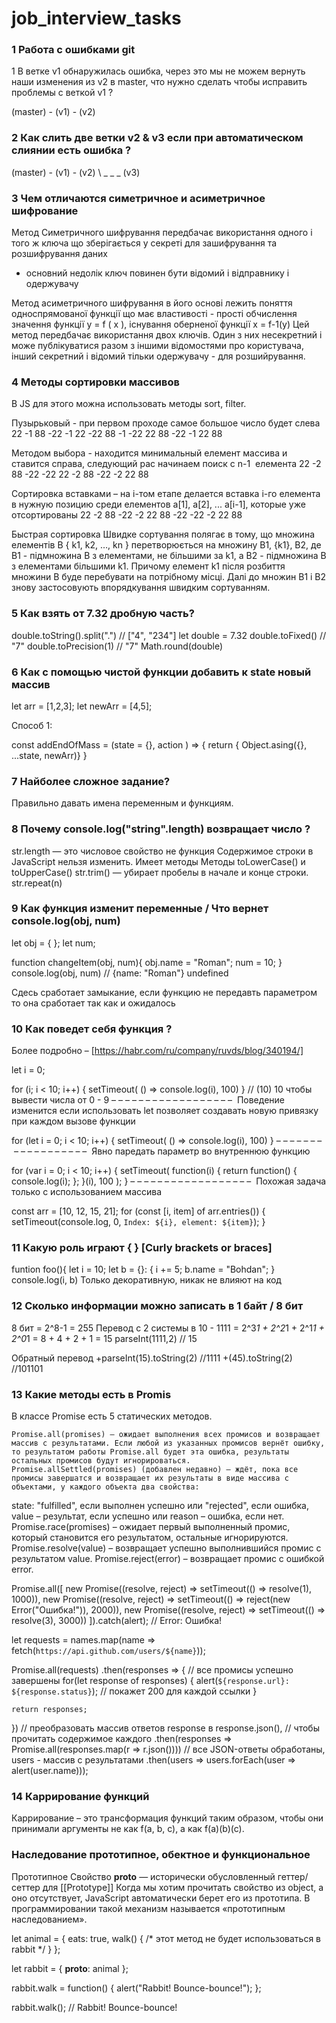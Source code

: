 # job_interview_tasks

### 1 Работа с ошибками git
1 В ветке v1 обнаружилась ошибка, через это мы не можем вернуть наши изменения из v2 в master, что нужно сделать чтобы исправить проблемы с веткой v1 ? 

(master) - (v1) - (v2)

### 2 Как слить две ветки v2 & v3 если при автоматическом слиянии есть ошибка ? 

(master) - (v1) - (v2)
          \ _ _ _ (v3)
          
### 3 Чем отличаются симетричное и асиметричное шифрование
Метод Симетричного шифрування 
передбачає використання одного і того ж ключа що зберігається у секреті для зашифрування та розшифрування даних 
- основний недолік ключ повинен бути відомий і відправнику і одержувачу 

Метод асиметричного шифрування  в його основі лежить поняття односпрямованої функції що має властивості - прості обчислення значення функції y = f ( x ),  існування оберненої функції  x = f-1(y) 
Цей метод передбачає використання двох ключів. Один з них несекретний і може публікуватися разом з іншими відомостями про користувача, інший секретний і відомий тільки одержувачу - для розшийрування. 

### 4 Методы сортировки массивов
В JS для этого можна использовать методы sort, filter.

Пузырьковый - при первом проходе самое большое число будет слева
22 -1 88 -22
-1 22 -22 88
-1 -22 22 88
-22 -1 22 88

Методом выбора - находится минимальный елемент массива и ставится справа, следующий рас начинаем поиск с n-1  елемента 
22 -2 88 -22
-22 22 -2 88
-22 -2 22 88

Сортировка вставками – на i-том етапе делается вставка i-го елемента в нужную позицию среди елементов а[1], a[2], ... a[i-1], которые уже отсортированы
22 -2 88 -22 
-2 22 88 -22
-22 -2 22 88

Быстрая сортировка
Швидке сортування полягає в тому, що множина елементів В { k1, k2, …, kn } перетворюється на множину B1, {k1}, B2, де В1 - підмножина В з елементами, не більшими за k1, а В2 - підмножина В з елементами більшими k1. Причому елемент k1 після розбиття множини В буде перебувати на потрібному місці. Далі до множин B1 і B2 знову застосовують впорядкування швидким сортуванням.

### 5 Как взять от 7.32 дробную часть?
double.toString().split(".") // ["4", "234"] 
let double = 7.32 
double.toFixed()	// "7"
double.toPrecision(1)	// "7"
Math.round(double)

### 6 Как с помощью чистой функции добавить к state новый массив

let arr = [1,2,3];
let newArr = [4,5];

Способ 1:

const addEndOfMass = (state = {}, action ) => {
  return { Object.asing({}, ...state, newArr)}
  }
  
### 7 Найболее сложное задание? 

Правильно давать имена переменным и функциям. 

### 8 Почему console.log("string".length)  возвращает число ?
str.length — это числовое свойство не функция
Содержимое строки в JavaScript нельзя изменить. 
Имеет методы Методы toLowerCase() и toUpperCase()  str.trim() — убирает пробелы в начале и конце строки.
str.repeat(n)

### 9 Как функция изменит переменные  / Что вернет console.log(obj, num) 

let obj = { }; 
let num;

function changeItem(obj, num){
          obj.name = "Roman";
          num = 10;
}
console.log(obj, num) // {name: "Roman"} undefined

Сдесь сработает замыкание, если функцию не передавть параметром то она сработает так как и ожидалось 

### 10 Как поведет себя функция ?
Более подробно – [https://habr.com/ru/company/ruvds/blog/340194/]

let i = 0;

for (i; i < 10; i++) {
	setTimeout( () => 
	console.log(i), 100)
}
// (10) 10 
чтобы вывести числа от 0 - 9
– – – – – – – – – – – – – – – – – – 
Поведение изменится если использовать let позволяет создавать новую привязку при каждом вызове функции

for (let i = 0; i < 10; i++) {
	setTimeout( () => 
	console.log(i), 100)
}
– – – – – – – – – – – – – – – – – – 
Явно паредать параметр во внутреннюю функцию

for (var i = 0; i < 10; i++) {
	setTimeout(
		function(i) {
			return function() {
				console.log(i);
			};
		}(i),
		100 ); }
– – – – – – – – – – – – – – – – – – 
Похожая задача только с использованием массива 

const arr = [10, 12, 15, 21];
for (const [i, item] of arr.entries()) {
    setTimeout(console.log, 0, `Index: ${i}, element: ${item}`);
}

### 11 Какую роль играют { } [Curly brackets or braces]
funtion foo(){
let i = 10;
let b = {}:
	{ i += 5;
	  b.name = "Bohdan";
	}
	console.log(i, b) 
Только декоративную, никак не влияют на код

### 12 Сколько информации можно записать в 1 байт / 8 бит 

8 бит = 2^8-1 = 255 
Перевод с 2 системы в 10 -  1111 = 2^3*1 + 2^2*1 + 2^1*1 + 2^0*1 = 8 + 4 + 2 + 1 = 15 
parseInt(1111,2) 	// 15

Обратный перевод 
+parseInt(15).toString(2)	//1111 
+(45).toString(2)	//101101

### 13 Какие методы есть в Promis
В классе Promise есть 5 статических методов.

	Promise.all(promises) – ожидает выполнения всех промисов и возвращает массив с результатами. Если любой из указанных промисов вернёт ошибку, то результатом работы Promise.all будет эта ошибка, результаты остальных промисов будут игнорироваться.
	Promise.allSettled(promises) (добавлен недавно) – ждёт, пока все промисы завершатся и возвращает их результаты в виде массива с объектами, у каждого объекта два свойства:
state: "fulfilled", если выполнен успешно или "rejected", если ошибка,
value – результат, если успешно или reason – ошибка, если нет.
	Promise.race(promises) – ожидает первый выполненный промис, который становится его результатом, остальные игнорируются.
	Promise.resolve(value) – возвращает успешно выполнившийся промис с результатом value.
	Promise.reject(error) – возвращает промис с ошибкой error.

Promise.all([
  new Promise((resolve, reject) => setTimeout(() => resolve(1), 1000)),
  new Promise((resolve, reject) => setTimeout(() => reject(new Error("Ошибка!")), 2000)),
  new Promise((resolve, reject) => setTimeout(() => resolve(3), 3000))
]).catch(alert); // Error: Ошибка!

let requests = names.map(name => fetch(`https://api.github.com/users/${name}`));

Promise.all(requests)
  .then(responses => {
    // все промисы успешно завершены
    for(let response of responses) {
      alert(`${response.url}: ${response.status}`); // покажет 200 для каждой ссылки
    }

    return responses;
  })
  // преобразовать массив ответов response в response.json(),
  // чтобы прочитать содержимое каждого
  .then(responses => Promise.all(responses.map(r => r.json())))
  // все JSON-ответы обработаны, users - массив с результатами
  .then(users => users.forEach(user => alert(user.name)));
  

### 14 Каррирование функций 
Каррирование – это трансформация функций таким образом, чтобы они принимали аргументы не как f(a, b, c), а как f(a)(b)(c).

### Наследование прототипное, обектное и функциональное 
Прототипное Свойство __proto__ — исторически обусловленный геттер/сеттер для [[Prototype]]
Когда мы хотим прочитать свойство из object, а оно отсутствует, JavaScript автоматически берет его из прототипа. В программировании такой механизм называется «прототипным наследованием».

let animal = {
  eats: true,
  walk() {
    /* этот метод не будет использоваться в rabbit */
  }
};

let rabbit = {
  __proto__: animal
};

rabbit.walk = function() {
  alert("Rabbit! Bounce-bounce!");
};

rabbit.walk(); // Rabbit! Bounce-bounce!

